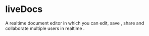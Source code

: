 # liveDocs
A realtime document editor in which you can edit, save , share and collaborate multiple users in realtime .
